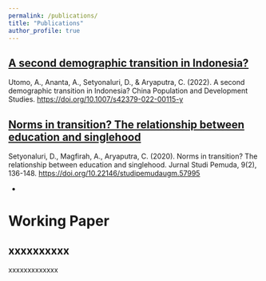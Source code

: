 ```yaml
---
permalink: /publications/
title: "Publications"
author_profile: true
---
```

## [A second demographic transition in Indonesia?](:https://doi.org/10.1007/s42379-022-00115-y)
Utomo, A., Ananta, A., Setyonaluri, D., & Aryaputra, C. (2022). A second demographic transition in Indonesia? China Population and Development Studies. https://doi.org/10.1007/s42379-022-00115-y

## [Norms in transition? The relationship between education and singlehood](https://doi.org/10.22146/studipemudaugm.57995)
Setyonaluri, D., Magfirah, A., Aryaputra, C. (2020). Norms in transition? The relationship between education and singlehood. Jurnal Studi Pemuda, 9(2), 136-148. https://doi.org/10.22146/studipemudaugm.57995

-

# Working Paper

## xxxxxxxxxx
xxxxxxxxxxxxx

